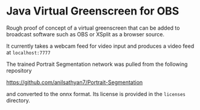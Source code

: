# Java Virtual Greenscreen for OBS

Rough proof of concept of a virtual greenscreen that can be 
added to broadcast software such as OBS or XSplit as a browser source.

It currently takes a webcam feed for video input and produces a video feed at ```localhost:7777```

The trained Portrait Segmentation network was pulled from the following repository

https://github.com/anilsathyan7/Portrait-Segmentation

and converted to the onnx format. Its license is provided in the ```licenses``` directory. 